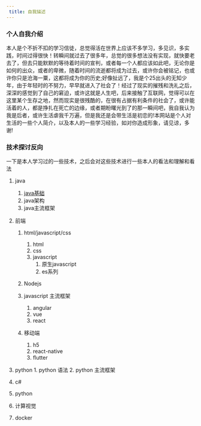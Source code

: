 ```yaml
---
 title: 自我描述
---
```


### 个人自我介绍

本人是个不折不扣的学习信徒，总觉得活在世界上应该不多学习，多见识，多实践，时间过得很快！转瞬间就过去了很多年，总觉的很多想法没有实现，就快要老去了，但去只能默默的等待着时间的宣判，或者每一个人都应该如此吧，无论你是如何的出众，或者的卑微，随着时间的流逝都将成为过去，或许你会被铭记，也或许你只是沧海一粟，这都将成为你的历史;好像扯远了，我是个25出头的无知少年，由于年轻时的不努力，早早就进入了社会了！经过了现实的摧残和洗礼之后，深深的感觉到了自己的窘迫，或许这就是人生吧，后来接触了互联网，觉得可以在这里某个生存之地，然而现实是很残酷的，在很有占据有利条件的社会了，或许能活着的人，都是挣扎在死亡的边缘，或者期盼曙光到了的那一瞬间吧，我自我认为我是后者，或许生活虐我千万遍，但是我还是会带生活是初恋的!本网站是个人对生活的一些个人简介，以及本人的一些学习经验，如对你造成形象，请见谅，多谢!

### 技术探讨反向

 一下是本人学习过的一些技术，之后会对这些技术进行一些本人的看法和理解和看法

  1. java
     1. [java基础](/2020/12/14/java-basic/)
     2. java架构
     3. java主流框架

  2. 前端
     1. html/javascript/css
        1. html
        2. css
        3. javascript
           1. 原生javascript
           2. es系列
     2. Nodejs

     3. javascript 主流框架
        1. angular
        2. vue
        3. react
     4. 移动端
        1. h5
        2. react-native
        3. flutter
  3. python
    1. python 语法
    2. python 主流框架
  4. c#
  5. python
  6. 计算视觉
  7. docker

 